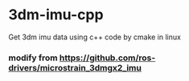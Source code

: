 # 3dm-imu-cpp
Get 3dm imu data using c++ code by cmake in linux

### modify from https://github.com/ros-drivers/microstrain_3dmgx2_imu 
